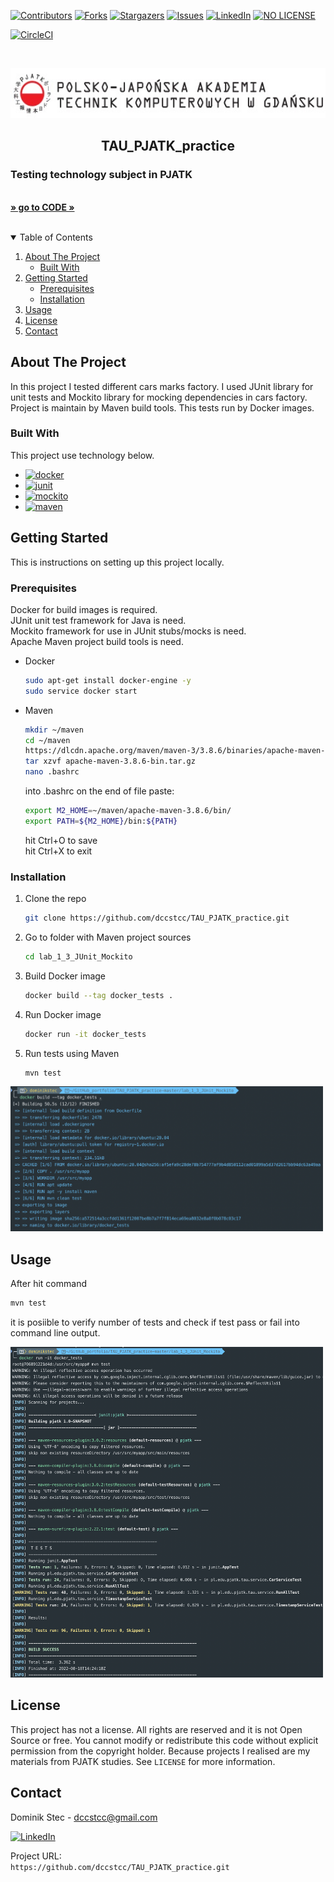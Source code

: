 <!--
*** Thanks for checking out c. If you have a suggestion
*** that would make this better, please fork the repo and create a pull request
*** or simply open an issue with the tag "enhancement".
*** Thanks again! Now go create something AMAZING! :D
-->



<!-- PROJECT SHIELDS -->
<!--
*** I'm using markdown "reference style" links for readability.
*** Reference links are enclosed in brackets [ ] instead of parentheses ( ).
*** See the bottom of this document for the declaration of the reference variables
*** for contributors-url, forks-url, etc. This is an optional, concise syntax you may use.
*** https://www.markdownguide.org/basic-syntax/#reference-style-links
-->
[![Contributors][contributors-shield]][contributors-url]
[![Forks][forks-shield]][forks-url]
[![Stargazers][stars-shield]][stars-url]
[![Issues][issues-shield]][issues-url]
[![LinkedIn][linkedin-shield]][linkedin-url]
[![NO LICENSE][license-shield]][license-url]

[![CircleCI](https://circleci.com/gh/circleci/circleci-docs.svg?style=svg)](https://app.circleci.com/pipelines/github/dccstcc/TAU_PJATK_practice)

<!-- PROJECT LOGO -->
<br />
<p align="center">
  <a href="https://gdansk.pja.edu.pl/pl/">
    <img src="images/logo.jpg" alt="Logo" width="540" height="80">
  </a>

  <h2 align="center">TAU_PJATK_practice</h2>

  <p align="center">
    <h3> Testing technology subject in PJATK </h3>
    <br />
    <a href="https://github.com/dccstcc/TAU_PJATK_practice/tree/master/lab_1_3_JUnit_Mockito/"><strong>» go to CODE »</strong></a>
    <br />
    <br />
    <!-- <a href="https://github.com/othneildrew/Best-README-Template">View Demo</a>
    ·
    <a href="https://github.com/othneildrew/Best-README-Template/issues">Report Bug</a>
    ·
    <a href="https://github.com/othneildrew/Best-README-Template/issues">Request Feature</a> -->
  </p>
</p>



<!-- TABLE OF CONTENTS -->
<details open="open">
  <summary>Table of Contents</summary>
  <ol>
    <li>
      <a href="#about-the-project">About The Project</a>
      <ul>
        <li><a href="#built-with">Built With</a></li>
      </ul>
    </li>
    <li>
      <a href="#getting-started">Getting Started</a>
      <ul>
        <li><a href="#prerequisites">Prerequisites</a></li>
        <li><a href="#installation">Installation</a></li>
      </ul>
    </li>
    <li><a href="#usage">Usage</a></li>
    <!-- <li><a href="#roadmap">Roadmap</a></li>
    <li><a href="#contributing">Contributing</a></li> -->
    <li><a href="#license">License</a></li>
    <li><a href="#contact">Contact</a></li>
    <!-- <li><a href="#acknowledgements">Acknowledgements</a></li> -->
  </ol>
</details>



<!-- ABOUT THE PROJECT -->
## About The Project

<p> In this project I tested different cars marks factory. I used JUnit library for unit tests and Mockito library for mocking dependencies in cars factory. Project is maintain by Maven build tools. This tests run by Docker images. </p>

### Built With

This project use technology below.
* [![docker][docker-shield]][docker-url]
* [![junit][junit-shield]][junit-url]
* [![mockito][mockito-shield]][mockito-url]
* [![maven][maven-shield]][maven-url]


<!-- GETTING STARTED -->
## Getting Started

This is instructions on setting up this project locally.


### Prerequisites

Docker for build images is required. <br />
JUnit unit test framework for Java is need. <br />
Mockito framework for use in JUnit stubs/mocks is need. <br />
Apache Maven project build tools is need. <br />

* Docker
  ```sh
  sudo apt-get install docker-engine -y
  sudo service docker start
  ```
* Maven
   ```sh
  mkdir ~/maven
  cd ~/maven
  https://dlcdn.apache.org/maven/maven-3/3.8.6/binaries/apache-maven-3.8.6-bin.tar.gz
  tar xzvf apache-maven-3.8.6-bin.tar.gz
  nano .bashrc
  ```
  into .bashrc on the end of file paste:
  ```sh
  export M2_HOME=~/maven/apache-maven-3.8.6/bin/
  export PATH=${M2_HOME}/bin:${PATH}
  ```
  hit Ctrl+O to save <br />
  hit Ctrl+X to exit

### Installation

1. Clone the repo
   ```sh
   git clone https://github.com/dccstcc/TAU_PJATK_practice.git
   ```
2. Go to folder with Maven project sources
   ```sh
   cd lab_1_3_JUnit_Mockito
   ```
3. Build Docker image
   ```sh
   docker build --tag docker_tests .
   ```
4. Run Docker image
   ```sh
   docker run -it docker_tests
   ```
5. Run tests using Maven
   ```sh
   mvn test
   ```

<img src="images/build.png" width="500"/>
<!-- [![build_docker_image][build]][build] -->


<!-- USAGE EXAMPLES -->
## Usage

After hit command
   ```sh
   mvn test
   ```
it is posiible to verify number of tests and check if test pass or fail into command line output.

<!-- [![run_docker_image][run]][run] -->
<img src="images/run.png" width="500"/>

<!-- _For more examples, please refer to the [Documentation](https://example.com)_ -->



<!-- ROADMAP 
## Roadmap

See the [open issues](https://github.com/othneildrew/Best-README-Template/issues) for a list of proposed features (and known issues).

-->

<!-- CONTRIBUTING 
## Contributing

Contributions are what make the open source community such an amazing place to learn, inspire, and create. Any contributions you make are **greatly appreciated**.

1. Fork the Project
2. Create your Feature Branch (`git checkout -b feature/AmazingFeature`)
3. Commit your Changes (`git commit -m 'Add some AmazingFeature'`)
4. Push to the Branch (`git push origin feature/AmazingFeature`)
5. Open a Pull Request

-->

<!-- LICENSE -->
## License

This project has not a license. All rights are reserved and it is not Open Source or free. You cannot modify or redistribute this code without explicit permission from the copyright holder. Because projects I realised are my materials from PJATK studies. See `LICENSE` for more information.



<!-- CONTACT -->
## Contact

Dominik Stec - dccstcc@gmail.com

[![LinkedIn][linkedin-shield]][linkedin-url]

Project URL: 
<br />
`https://github.com/dccstcc/TAU_PJATK_practice.git`



<!-- ACKNOWLEDGEMENTS 
## Acknowledgements
* [GitHub Emoji Cheat Sheet](https://www.webpagefx.com/tools/emoji-cheat-sheet)
* [Img Shields](https://shields.io)
* [Choose an Open Source License](https://choosealicense.com)
* [GitHub Pages](https://pages.github.com)
* [Animate.css](https://daneden.github.io/animate.css)
* [Loaders.css](https://connoratherton.com/loaders)
* [Slick Carousel](https://kenwheeler.github.io/slick)
* [Smooth Scroll](https://github.com/cferdinandi/smooth-scroll)
* [Sticky Kit](http://leafo.net/sticky-kit)
* [JVectorMap](http://jvectormap.com)
* [Font Awesome](https://fontawesome.com)

-->



<!-- MARKDOWN LINKS & IMAGES -->
<!-- https://www.markdownguide.org/basic-syntax/#reference-style-links -->
[contributors-shield]: https://img.shields.io/github/contributors/dccstcc/TAU_PJATK_practice.svg?style=for-the-badge
[contributors-url]: https://github.com/dccstcc/TAU_PJATK_practice/graphs/contributors
[forks-shield]: https://img.shields.io/github/forks/dccstcc/TAU_PJATK_practice.svg?style=for-the-badge
[forks-url]: https://github.com/dccstcc/TAU_PJATK_practice/network/members
[stars-shield]: https://img.shields.io/github/stars/dccstcc/TAU_PJATK_practice.svg?style=for-the-badge
[stars-url]: https://github.com/dccstcc/TAU_PJATK_practice/stargazers
[issues-shield]: https://img.shields.io/github/issues/dccstcc/TAU_PJATK_practice.svg?style=for-the-badge
[issues-url]: https://github.com/dccstcc/TAU_PJATK_practice/issues
[license-shield]: https://img.shields.io/badge/License-NONE-orange
[license-url]: https://github.com/dccstcc/TAU_PJATK_practice/blob/master/LICENSE.txt
[linkedin-shield]: https://img.shields.io/badge/-LinkedIn-black.svg?style=for-the-badge&logo=linkedin&colorB=555
[linkedin-url]: https://www.linkedin.com/in/dominik-stec
[product-screenshot]: images/screenshot.png

[junit-shield]: https://img.shields.io/badge/-JUnit-green
[junit-url]: https://junit.org/junit5/
[mockito-shield]: https://img.shields.io/badge/-Mockito-red
[mockito-url]: https://site.mockito.org/
[docker-shield]: https://img.shields.io/badge/-Docker-blue
[docker-url]: https://www.docker.com/
[maven-shield]: https://img.shields.io/badge/-Maven-white
[maven-url]: https://maven.apache.org/

[build]: images/build.png
[run]: images/run.png


